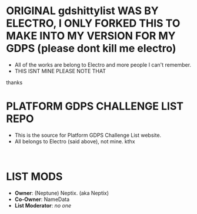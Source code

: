 # ORIGINAL gdshittylist WAS BY ELECTRO, I ONLY FORKED THIS TO MAKE INTO MY VERSION FOR MY GDPS (please dont kill me electro)
- All of the works are belong to Electro and more people I can't remember.
- THIS ISNT MINE PLEASE NOTE THAT

thanks 

# PLATFORM GDPS CHALLENGE LIST REPO
- This is the source for Platform GDPS Challenge List website.
- All belongs to Electro (said above), not mine. kthx
<br>

# LIST MODS <br>
- **Owner**: (Neptune) Neptix. (aka Neptix) <br>
- **Co-Owner**: NameData <br>
- **List Moderator**: *no one* <br>
